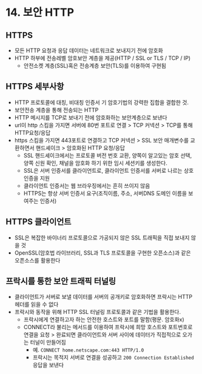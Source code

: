# 14. 보안 HTTP

## HTTPS
- 모든 HTTP 요청과 응답 데이터는 네트워크로 보내지기 전에 암호화 
- HTTP 하부에 전송레벨 암호보안 계층을 제공(HTTP / SSL or TLS / TCP / IP)
  - 안전소켓 계층(SSL)혹은 전송계층 보안(TLS)를 이용하여 구현됨
  
## HTTPS 세부사항
- HTTP 프로토콜에 대칭, 비대칭 인증서 기 암호기법의 강력한 집합을 결합한 것. 
- 보안전송 계층을 통해 전송되는 HTTP
- HTTP 메시지를 TCP로 보내기 전에 암호화하는 보안계층으로 보낸다
- url이 http 스킴을 가지면 서버에 80번 포트로 연결 > TCP 커넥션 > TCP를 통해 HTTP요청/응답
- https 스킴을 가지면 443포트로 연결하고 TCP 커넥션 > SSL 보안 매개변수를 교환하면서 핸드셰이크 > 암호화된 HTTP 요청/응답
  - SSL 핸드셰이크에서는 프로토콜 버전 번호 교환, 양쪽이 알고있는 암호 선택, 양쪽 신원 확인, 채널을 암호화 하기 위한 임시 세션키를 생성한다.
  - SSL은 서버 인증서를 클라이언트로, 클라이언트 인증서를 서버로 나르는 상호인증을 지원
  - 클라이언트 인증서는 웹 브라우징에서는 흔히 쓰이지 않음
  - HTTPS는 항상 서버 인증서 요구(조직이름, 주소, 서버DNS 도메인 이름을 보여주는 인증서)

## HTTPS 클라이언트
- SSL은 복잡한 바이너리 프로토콜으로 가공되지 않은 SSL 트래픽을 직접 보내지 않을 것
- OpenSSL(암호법 라이브러리, SSL과 TLS 프로토콜을 구현한 오픈소스)과 같은 오픈소스를 활용한다

## 프락시를 통한 보안 트래픽 터널링
- 클라이언트가 서버로 보낼 데이터를 서버의 공개키로 암호화하면 프락시는 HTTP 헤더를 읽을 수 없다
- 프락시와 동작을 위해 HTTP SSL 터널링 프로토콜과 같은 기법을 활용한다.
  - 프락시에게 연결하고자 하는 안전한 호스트와 포트를 말함(평문. 암호화x)
  - CONNECT라 불리는 메서드를 이용하여 프락시에 희망 호스트와 포트번호로 연결을 요청 > 완료되면 클라이언트와 서버 사이에 데이터가 직접적으로 오가는 터널이 만들어짐
    - 예. ```CONNECT home.netscape.com:443 HTTP/1.0```
    - 프락시는 목적지 서버로 연결을 성공하고 ```200 Connection Established``` 응답을 보낸다